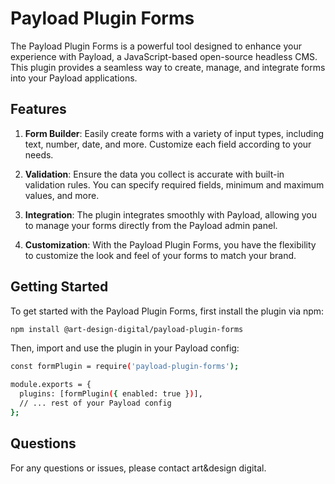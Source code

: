 # Payload Plugin Forms

The Payload Plugin Forms is a powerful tool designed to enhance your experience with Payload, a JavaScript-based open-source headless CMS. This plugin provides a seamless way to create, manage, and integrate forms into your Payload applications.

## Features

1. **Form Builder**: Easily create forms with a variety of input types, including text, number, date, and more. Customize each field according to your needs.

2. **Validation**: Ensure the data you collect is accurate with built-in validation rules. You can specify required fields, minimum and maximum values, and more.

3. **Integration**: The plugin integrates smoothly with Payload, allowing you to manage your forms directly from the Payload admin panel.

4. **Customization**: With the Payload Plugin Forms, you have the flexibility to customize the look and feel of your forms to match your brand.

## Getting Started

To get started with the Payload Plugin Forms, first install the plugin via npm:

```bash
npm install @art-design-digital/payload-plugin-forms
```

Then, import and use the plugin in your Payload config:

```bash
const formPlugin = require('payload-plugin-forms');

module.exports = {
  plugins: [formPlugin({ enabled: true })],
  // ... rest of your Payload config
};
```

## Questions
For any questions or issues, please contact art&design digital.
